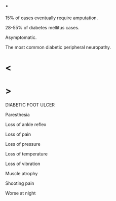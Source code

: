 # .

15% of cases eventually require amputation.

28-55% of diabetes mellitus cases.

Asymptomatic.

The most common diabetic peripheral neuropathy.

# <

# >

DIABETIC FOOT ULCER

Paresthesia

Loss of ankle reflex

Loss of pain

Loss of pressure

Loss of temperature

Loss of vibration

Muscle atrophy

Shooting pain

Worse at night
